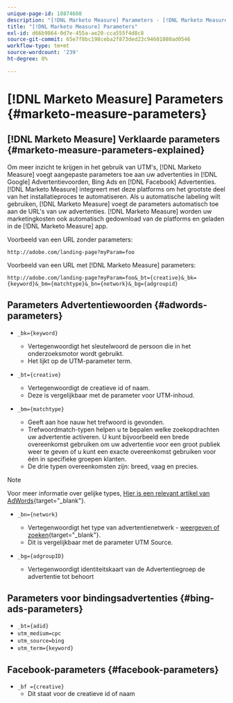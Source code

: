 ```yaml
---
unique-page-id: 18874608
description: "[!DNL Marketo Measure] Parameters - [!DNL Marketo Measure] - Productdocumentatie"
title: "[!DNL Marketo Measure] Parameters"
exl-id: d66b9864-0d7e-455a-ae20-cca555f4d8c8
source-git-commit: 65e7f8bc198ceba2f873ded23c94601080ad0546
workflow-type: tm+mt
source-wordcount: '239'
ht-degree: 0%

---
```


# [!DNL Marketo Measure] Parameters {#marketo-measure-parameters}

## [!DNL Marketo Measure] Verklaarde parameters {#marketo-measure-parameters-explained}

Om meer inzicht te krijgen in het gebruik van UTM&#39;s, [!DNL Marketo Measure] voegt aangepaste parameters toe aan uw advertenties in [!DNL Google] Advertentievoorden, Bing Ads en [!DNL Facebook] Advertenties. [!DNL Marketo Measure] integreert met deze platforms om het grootste deel van het installatieproces te automatiseren. Als u automatische labeling wilt gebruiken, [!DNL Marketo Measure] voegt de parameters automatisch toe aan de URL&#39;s van uw advertenties. [!DNL Marketo Measure] worden uw marketingkosten ook automatisch gedownload van de platforms en geladen in de [!DNL Marketo Measure] app.

Voorbeeld van een URL zonder parameters:

`http://adobe.com/landing-page?myParam=foo`

Voorbeeld van een URL met [!DNL Marketo Measure] parameters:

`http://adobe.com/landing-page?myParam=foo&_bt={creative}&_bk={keyword}&_bm={matchtype}&_bn={network}&_bg={adgroupid}`

## Parameters Advertentiewoorden {#adwords-parameters}

* `_bk={keyword}`
   * Vertegenwoordigt het sleutelwoord de persoon die in het onderzoeksmotor wordt gebruikt.
   * Het lijkt op de UTM-parameter term.

* `_bt={creative}`
   * Vertegenwoordigt de creatieve id of naam.
   * Deze is vergelijkbaar met de parameter voor UTM-inhoud.

* `_bm={matchtype}`
   * Geeft aan hoe nauw het trefwoord is gevonden.
   * Trefwoordmatch-typen helpen u te bepalen welke zoekopdrachten uw advertentie activeren. U kunt bijvoorbeeld een brede overeenkomst gebruiken om uw advertentie voor een groot publiek weer te geven of u kunt een exacte overeenkomst gebruiken voor één in specifieke groepen klanten.
   * De drie typen overeenkomsten zijn: breed, vaag en precies.

>[!NOTE]
>
>Voor meer informatie over gelijke types, [Hier is een relevant artikel van AdWords](https://support.google.com/adwords/answer/2497836?hl=en){target=&quot;_blank&quot;}.

* `_bn={network}`
   * Vertegenwoordigt het type van advertentienetwerk - [weergeven of zoeken](https://support.google.com/adwords/answer/1752334?hl=en){target=&quot;_blank&quot;}.
   * Dit is vergelijkbaar met de parameter UTM Source.

* `_bg={adgroupID}`
   * Vertegenwoordigt identiteitskaart van de Advertentiegroep de advertentie tot behoort

## Parameters voor bindingsadvertenties {#bing-ads-parameters}

* `_bt={adid}`
* `utm_medium=cpc`
* `utm_source=bing`
* `utm_term={keyword}`

## Facebook-parameters {#facebook-parameters}

* `_bf ={creative}`
   * Dit staat voor de creatieve id of naam
